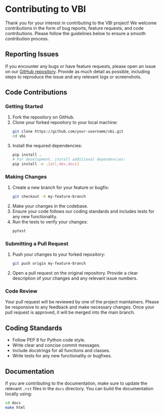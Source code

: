 # Contributing to VBI

Thank you for your interest in contributing to the VBI project! We welcome contributions in the form of bug reports, feature requests, and code contributions. Please follow the guidelines below to ensure a smooth contribution process.

## Reporting Issues

If you encounter any bugs or have feature requests, please open an issue on our [GitHub repository](https://github.com/ins-amu/vbi/issues). Provide as much detail as possible, including steps to reproduce the issue and any relevant logs or screenshots.

## Code Contributions

### Getting Started

1. Fork the repository on GitHub.
2. Clone your forked repository to your local machine:
    ```sh
    git clone https://github.com/your-username/vbi.git
    cd vbi
    ```
3. Install the required dependencies:
    ```sh
    pip install .
    # For development, install additional dependencies:
    pip install -e .[all,dev,docs]
    ```

### Making Changes

1. Create a new branch for your feature or bugfix:
    ```sh
    git checkout -b my-feature-branch
    ```
2. Make your changes in the codebase.
3. Ensure your code follows our coding standards and includes tests for any new functionality.
4. Run the tests to verify your changes:
    ```sh
    pytest
    ```

### Submitting a Pull Request

1. Push your changes to your forked repository:
    ```sh
    git push origin my-feature-branch
    ```
2. Open a pull request on the original repository. Provide a clear description of your changes and any relevant issue numbers.

### Code Review

Your pull request will be reviewed by one of the project maintainers. Please be responsive to any feedback and make necessary changes. Once your pull request is approved, it will be merged into the main branch.

## Coding Standards

- Follow PEP 8 for Python code style.
- Write clear and concise commit messages.
- Include docstrings for all functions and classes.
- Write tests for any new functionality or bugfixes.

## Documentation

If you are contributing to the documentation, make sure to update the relevant `.rst` files in the `docs` directory. You can build the documentation locally using:
```sh
cd docs
make html
```